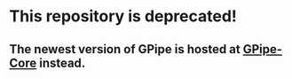 # This repository is deprecated!

## The newest version of GPipe is hosted at [GPipe-Core](https://github.com/tobbebex/GPipe-Core) instead.
